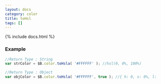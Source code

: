 ```yaml
---
layout: docs
category: color
title: toHsl
tags: []
---
```


{% include docs.html %}

### Example
```js
//Return Type : String
var strColor = $B.color.toHsla( '#FFFFFF' ); //hsl(0, 0%, 100%)

//Return Type : Object
var objColor = $B.color.toHsla( '#FFFFFF', true ); //{ h: 0, s: 0%, l: 100% }
```